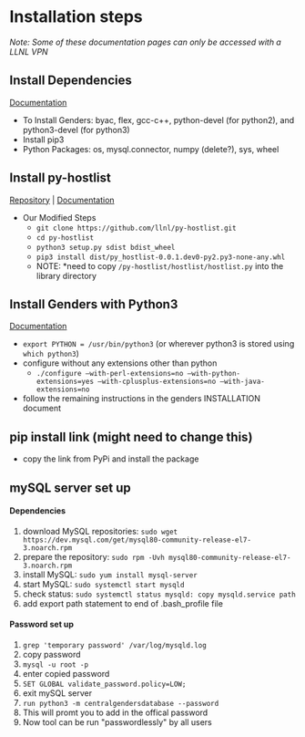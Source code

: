 # Installation steps

*Note: Some of these documentation pages can only be accessed with a LLNL VPN*

## Install Dependencies
[Documentation](https://lc.llnl.gov/confluence/display/HPCCEA/Dependencies)
- To Install Genders: byac, flex, gcc-c++, python-devel (for python2), and python3-devel (for python3)
- Install pip3
- Python Packages: os, mysql.connector, numpy (delete?), sys, wheel

## Install py-hostlist 
[Repository](https://github.com/LLNL/py-hostlist) | [Documentation](https://py-hostlist.readthedocs.io/en/latest/index.html)

- Our Modified Steps
    - `git clone https://github.com/llnl/py-hostlist.git`
    - `cd py-hostlist`
    - `python3 setup.py sdist bdist_wheel`
    - `pip3 install dist/py_hostlist-0.0.1.dev0-py2.py3-none-any.whl`
    - NOTE: *need to copy `/py-hostlist/hostlist/hostlist.py` into the library directory

## Install Genders with Python3
[Documentation](https://lc.llnl.gov/confluence/display/HPCCEA/Genders+Installation+with+Python3)
- `export PYTHON = /usr/bin/python3` (or wherever python3 is stored using `which python3`)
- configure without any extensions other than python
   - `./configure –with-perl-extensions=no –with-python-extensions=yes –with-cplusplus-extensions=no –with-java-extensions=no`
- follow the remaining instructions in the genders INSTALLATION document

## pip install link (might need to change this) 
- copy the link from PyPi and install the package

## mySQL server set up 

#### Dependencies 
1. download MySQL repositories: `sudo wget https://dev.mysql.com/get/mysql80-community-release-el7-3.noarch.rpm`
2. prepare the repository: `sudo rpm -Uvh mysql80-community-release-el7-3.noarch.rpm`
3. install MySQL: `sudo yum install mysql-server`
4. start MySQL: `sudo systemctl start mysqld`
5. check status: `sudo systemctl status mysqld: copy mysqld.service path`
6. add export path statement to end of .bash_profile file

#### Password set up 
1. `grep 'temporary password' /var/log/mysqld.log`
2. copy password
3. `mysql -u root -p`
4. enter copied password 
5. `SET GLOBAL validate_password.policy=LOW;`
6. exit mySQL server
7. `run python3 -m centralgendersdatabase --password` 
8. This will promt you to add in the offical password 
9. Now tool can be run "passwordlessly" by all users 


